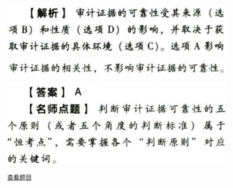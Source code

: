 ![](3fe6ef7735114d7702790fb773b910b1.png)

![](f443aa7514554fd0bee76e92ce11bdf6.png)

![](ddcf8c2fcdf735e0e1bab258019078e3.png)

[查看题目](../审计证据.本章真题.md#1-题目)

